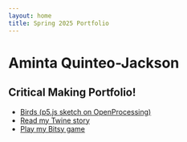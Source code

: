 ```yaml
---
layout: home
title: Spring 2025 Portfolio
---
```


# Aminta Quinteo-Jackson

## Critical Making Portfolio!

- [Birds (p5.js sketch on OpenProcessing)](https://openprocessing.org/sketch/2602956)
- [Read my Twine story](TwineThinking.html)
- [Play my Bitsy game](grocery_store_baby_blowout.html)
